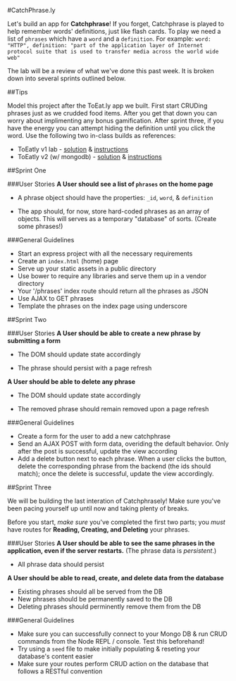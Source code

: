 #CatchPhrase.ly

Let's build an app for **Catchphrase**! If you forget, Catchphrase is played to help remember words' definitions, just like flash cards. To play we need a list of `phrases` which have a `word` and a `definition`. For example: `word: "HTTP", definition: "part of the application layer of Internet protocol suite that is used to transfer media across the world wide web"`

The lab will be a review of what we've done this past week. It is broken down into several sprints outlined below.

##Tips

Model this project after the ToEat.ly app we built. First start CRUDing phrases just as we crudded food items. After you get that down you can worry about implimenting any bonus gamification. After sprint three, if you have the energy you can attempt hiding the definition until you click the word. Use the following two in-class builds as references:

* ToEatly v1 lab - [solution](https://github.com/sf-wdi-21/toEatly/tree/dash-six) & [instructions](https://github.com/sf-wdi-21/notes/blob/master/week-03/day-03-crud-express/dawn-to-eatly/readme.md)
* ToEatly v2 (w/ mongodb) - [solution](https://github.com/sf-wdi-21/bite_me_mongo_express/tree/solution) & [instructions](https://github.com/sf-wdi-21/bite_me_mongo_express)

##Sprint One

###User Stories
**A User should see a list of `phrases` on the home page**

* A phrase object should have the properties: `_id`, `word`, & `definition`

* The app should, for now, store hard-coded phrases as an array of objects. This will serves as a temporary "database" of sorts. (Create some phrases!)

###General Guidelines
* Start an express project with all the necessary requirements
* Create an `index.html` (home) page
* Serve up your static assets in a public directory
* Use bower to require any libraries and serve them up in a vendor directory
* Your '/phrases' index route should return all the phrases as JSON
* Use AJAX to GET phrases
* Template the phrases on the index page using underscore

##Sprint Two

###User Stories
**A User should be able to create a new phrase by submitting a form**

* The DOM should update state accordingly

* The phrase should persist with a page refresh

**A User should be able to delete any phrase**

* The DOM should update state accordingly
	
* The removed phrase should remain removed upon a page refresh

###General Guidelines

* Create a form for the user to add a new catchphrase
* Send an AJAX POST with form data, overiding the default behavior. Only after the post is successful, update the view according
* Add a delete button next to each phrase. When a user clicks the button, delete the corresponding phrase from the backend (the ids should match); once the delete is successful, update the view accordingly.
   
##Sprint Three

We will be building the last interation of Catchphrasely! Make sure you've been pacing yourself up until now and taking plenty of breaks.

Before you start, *make sure* you've completed the first two parts; you *must* have routes for **Reading, Creating, and Deleting** your phrases.

###User Stories
**A User should be able to see the same phrases in the application, even if the server restarts.** (The phrase data is *persistent*.)

* All phrase data should persist

**A User should be able to read, create, and delete data from the database**

* Existing phrases should all be served from the DB
* New phrases should be permanently saved to the DB
* Deleting phrases should perminently remove them from the DB

###General Guidelines

* Make sure you can successfully connect to your Mongo DB & run CRUD commands from the Node REPL / console. Test this beforehand!
* Try using a `seed` file to make initially populating & reseting your database's content easier
* Make sure your routes perform CRUD action on the database that follows a RESTful convention
